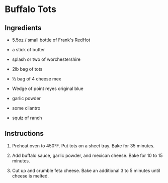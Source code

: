 # Buffalo Tots

## Ingredients
 - 5.5oz / small bottle of Frank's RedHot
 - a stick of butter
 - splash or two of worchestershire

 - 2lb bag of tots
 - ½ bag of 4 cheese mex
 - Wedge of point reyes original blue
 - garlic powder

 - some cilantro
 - squiz of ranch

## Instructions

 1. Preheat oven to 450°F. Put tots on a sheet tray. Bake for 35 minutes.

 2. Add buffalo sauce, garlic powder, and mexican cheese. Bake for 10 to 15
    minutes.

 3. Cut up and crumble feta cheese. Bake an additional 3 to 5 minutes until
    cheese is melted.
